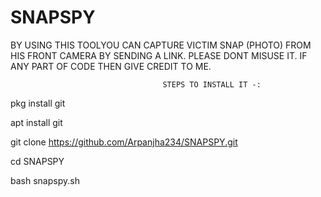# SNAPSPY
BY USING THIS TOOLYOU CAN CAPTURE VICTIM SNAP (PHOTO) FROM HIS FRONT CAMERA BY SENDING A LINK. 
PLEASE DONT MISUSE IT. 
IF ANY PART OF CODE THEN GIVE CREDIT TO ME.

                                      STEPS TO INSTALL IT -:
   pkg install git
   
   apt install git
   
   git clone https://github.com/Arpanjha234/SNAPSPY.git
  
   cd SNAPSPY
   
   bash snapspy.sh


